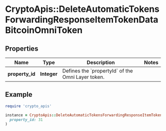 # CryptoApis::DeleteAutomaticTokensForwardingResponseItemTokenDataBitcoinOmniToken

## Properties

| Name | Type | Description | Notes |
| ---- | ---- | ----------- | ----- |
| **property_id** | **Integer** | Defines the &#x60;propertyId&#x60; of the Omni Layer token. |  |

## Example

```ruby
require 'crypto_apis'

instance = CryptoApis::DeleteAutomaticTokensForwardingResponseItemTokenDataBitcoinOmniToken.new(
  property_id: 31
)
```

